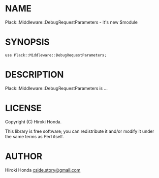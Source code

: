 # NAME

Plack::Middleware::DebugRequestParameters - It's new $module

# SYNOPSIS

    use Plack::Middleware::DebugRequestParameters;

# DESCRIPTION

Plack::Middleware::DebugRequestParameters is ...

# LICENSE

Copyright (C) Hiroki Honda.

This library is free software; you can redistribute it and/or modify
it under the same terms as Perl itself.

# AUTHOR

Hiroki Honda <cside.story@gmail.com>
